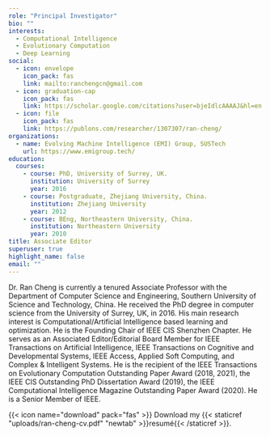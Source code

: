 ```yaml
---
role: "Principal Investigator"
bio: ""
interests:
  - Computational Intelligence
  - Evolutionary Computation
  - Deep Learning
social:
  - icon: envelope
    icon_pack: fas
    link: mailto:ranchengcn@gmail.com
  - icon: graduation-cap
    icon_pack: fas
    link: https://scholar.google.com/citations?user=bjeIdlcAAAAJ&hl=en
  - icon: file
    icon_pack: fas
    link: https://publons.com/researcher/1307307/ran-cheng/
organizations:
  - name: Evolving Machine Intelligence (EMI) Group, SUSTech
    url: https://www.emigroup.tech/
education:
  courses:
    - course: PhD, University of Surrey, UK.
      institution: University of Surrey
      year: 2016
    - course: Postgraduate, Zhejiang University, China.
      institution: Zhejiang University
      year: 2012
    - course: BEng, Northeastern University, China.
      institution: Northeastern University
      year: 2010
title: Associate Editor
superuser: true
highlight_name: false
email: ""
---
```


Dr. Ran Cheng is currently a tenured Associate Professor with the Department of Computer Science and Engineering, Southern University of Science and Technology, China. He received the PhD degree in computer science from the University of Surrey, UK, in 2016. His main research interest is Computational/Artificial Intelligence based learning and optimization. He is the Founding Chair of IEEE CIS Shenzhen Chapter. He serves as an Associated Editor/Editorial Board Member for IEEE Transactions on Artificial Intelligence, IEEE Transactions on Cognitive and Developmental Systems, IEEE Access, Applied Soft Computing, and Complex & Intelligent Systems. He is the recipient of the IEEE Transactions on Evolutionary Computation Outstanding Paper Award (2018, 2021), the IEEE CIS Outstanding PhD Dissertation Award (2019), the IEEE Computational Intelligence Magazine Outstanding Paper Award (2020). He is a Senior Member of IEEE.

{{< icon name="download" pack="fas" >}} Download my {{< staticref "uploads/ran-cheng-cv.pdf" "newtab" >}}resumé{{< /staticref >}}.
